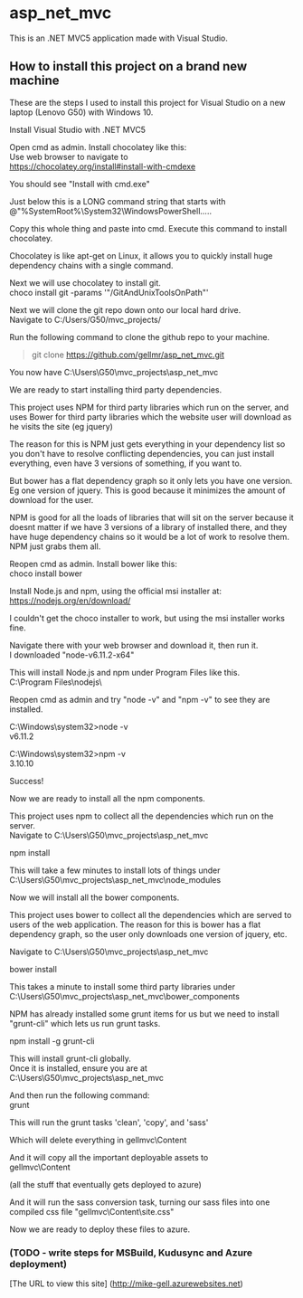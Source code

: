 # asp_net_mvc #
This is an .NET MVC5 application made with Visual Studio.


## How to install this project on a brand new machine ##

These are the steps I used to install this project for Visual
Studio on a new laptop (Lenovo G50) with Windows 10.

Install Visual Studio with .NET MVC5

Open cmd as admin. Install chocolatey like this:  
Use web browser to navigate to  
https://chocolatey.org/install#install-with-cmdexe

You should see "Install with cmd.exe"

Just below this is a LONG command string that starts with  
@"%SystemRoot%\System32\WindowsPowerShell.....

Copy this whole thing and paste into cmd. Execute this command
to install chocolatey.

Chocolatey is like apt-get on Linux, it allows you to quickly
install huge dependency chains with a single command.

Next we will use chocolatey to install git.  
choco install git -params '"/GitAndUnixToolsOnPath"'

Next we will clone the git repo down onto our local hard drive.  
Navigate to C:/Users/G50/mvc_projects/

Run the following command to clone the github repo to your machine.  
> git clone https://github.com/gellmr/asp_net_mvc.git

You now have C:\Users\G50\mvc_projects\asp_net_mvc

We are ready to start installing third party dependencies.

This project uses NPM for third party libraries which run
on the server, and uses Bower for third party libraries which
the website user will download as he visits the site (eg jquery)

The reason for this is NPM just gets everything in your dependency
list so you don't have to resolve conflicting dependencies, you
can just install everything, even have 3 versions of something,
if you want to.

But bower has a flat dependency graph so it only lets
you have one version. Eg one version of jquery. This is good because it minimizes the
amount of download for the user.

NPM is good for all the loads of libraries
that will sit on the server because it doesnt matter if we have 3 versions of a library
of installed there, and they have huge dependency chains so it would be a lot of work to resolve
them. NPM just grabs them all.

Reopen cmd as admin. Install bower like this:  
choco install bower

Install Node.js and npm, using the official msi installer at:  
https://nodejs.org/en/download/

I couldn't get the choco installer to work, but using the msi installer works fine.

Navigate there with your web browser and download it, then run it.  
I downloaded "node-v6.11.2-x64"

This will install Node.js and npm under Program Files like this.  
C:\Program Files\nodejs\

Reopen cmd as admin and try "node -v" and "npm -v" to see they are installed.

C:\Windows\system32>node -v  
v6.11.2

C:\Windows\system32>npm -v  
3.10.10

Success!

Now we are ready to install all the npm components.

This project uses npm to collect all the dependencies which run on the server.  
Navigate to C:\Users\G50\mvc_projects\asp_net_mvc

npm install

This will take a few minutes to install lots of things under  
C:\Users\G50\mvc_projects\asp_net_mvc\node_modules

Now we will install all the bower components.

This project uses bower to collect all the dependencies which are served
to users of the web application. The reason for this is bower has a flat
dependency graph, so the user only downloads one version of jquery, etc.

Navigate to C:\Users\G50\mvc_projects\asp_net_mvc

bower install

This takes a minute to install some third party libraries under  
C:\Users\G50\mvc_projects\asp_net_mvc\bower_components

NPM has already installed some grunt items for us but we need
to install "grunt-cli" which lets us run grunt tasks.

npm install -g grunt-cli

This will install grunt-cli globally.  
Once it is installed, ensure you are at  
C:\Users\G50\mvc_projects\asp_net_mvc

And then run the following command:  
grunt

This will run the grunt tasks 'clean', 'copy', and 'sass'

Which will delete everything in gellmvc\Content

And it will copy all the important deployable assets to  
gellmvc\Content

(all the stuff that eventually gets deployed to azure)

And it will run the sass conversion task, turning our sass
files into one compiled css file "gellmvc\Content\site.css"

Now we are ready to deploy these files to azure.

### (TODO - write steps for MSBuild, Kudusync and Azure deployment) ###

[The URL to view this site] (http://mike-gell.azurewebsites.net)
